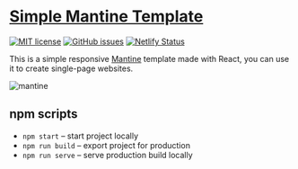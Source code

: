 # [Simple Mantine Template](https://mantinetemplate.netlify.app/)
[![MIT license](https://img.shields.io/badge/License-MIT-blue.svg)](https://lbesson.mit-license.org/)
[![GitHub issues](https://img.shields.io/github/issues/Giuseppetm/mantine-template)](https://github.com/Giuseppetm/mantine-template/issues/)
[![Netlify Status](https://api.netlify.com/api/v1/badges/d49e09ba-8ab5-45e0-911e-7f2b5e0daecb/deploy-status)](https://app.netlify.com/sites/mantinetemplate/deploys)

This is a simple responsive [Mantine](https://mantine.dev/) template made with React, you can use it to create single-page websites.

![mantine](https://user-images.githubusercontent.com/52317197/186914650-1f78068c-ec49-4995-adaa-e200ea658724.png)

## npm scripts

- `npm start` – start project locally
- `npm run build` – export project for production
- `npm run serve` – serve production build locally
